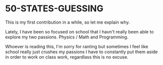 # 50-STATES-GUESSING

This is my first contribution in a while, so let me explain why.

Lately, I have been so focused on school that I havn't really been able to explore my two passions. Physics / Math and Programming. 

Whoever is reading this, I'm sorry for ranting but sometimes I feel like school really just crushes my passions
I have to constantly put them aside in order to work on class work, regardlass this is no excuse. 
